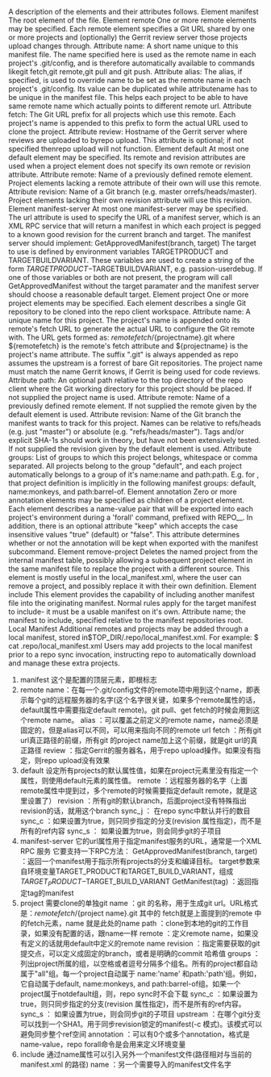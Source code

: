 A description of the elements and their attributes follows.
Element manifest
The root element of the file.
Element remote
One or more remote elements may be specified. Each remote element specifies a Git URL shared by one or more projects and (optionally) the Gerrit review server those projects upload changes through.
Attribute name: A short name unique to this manifest file. The name specified here is used as the remote name in each project's .git/config, and is therefore automatically available to commands likegit fetch,git remote,git pull and git push.
Attribute alias: The alias, if specified, is used to override name to be set as the remote name in each project's .git/config. Its value can be duplicated while attributename has to be unique in the manifest file. This helps each project to be able to have same remote name which actually points to different remote url.
Attribute fetch: The Git URL prefix for all projects which use this remote. Each project's name is appended to this prefix to form the actual URL used to clone the project.
Attribute review: Hostname of the Gerrit server where reviews are uploaded to byrepo upload. This attribute is optional; if not specified thenrepo upload will not function.
Element default
At most one default element may be specified. Its remote and revision attributes are used when a project element does not specify its own remote or revision attribute.
Attribute remote: Name of a previously defined remote element. Project elements lacking a remote attribute of their own will use this remote.
Attribute revision: Name of a Git branch (e.g. master orrefs/heads/master). Project elements lacking their own revision attribute will use this revision.
Element manifest-server
At most one manifest-server may be specified. The url attribute is used to specify the URL of a manifest server, which is an XML RPC service that will return a manifest in which each project is pegged to a known good revision for the current branch and target.
The manifest server should implement:
GetApprovedManifest(branch, target)
The target to use is defined by environment variables TARGETPRODUCT and TARGETBUILDVARIANT. These variables are used to create a string of the form $TARGETPRODUCT-$TARGETBUILDVARIANT, e.g. passion-userdebug. If one of those variables or both are not present, the program will call GetApprovedManifest without the target paramater and the manifest server should choose a reasonable default target.
Element project
One or more project elements may be specified. Each element describes a single Git repository to be cloned into the repo client workspace.
Attribute name: A unique name for this project. The project's name is appended onto its remote's fetch URL to generate the actual URL to configure the Git remote with. The URL gets formed as:
${remotefetch}/${projectname}.git
where ${remotefetch} is the remote's fetch attribute and ${projectname} is the project's name attribute. The suffix ".git" is always appended as repo assumes the upstream is a forrest of bare Git repositories.
The project name must match the name Gerrit knows, if Gerrit is being used for code reviews.
Attribute path: An optional path relative to the top directory of the repo client where the Git working directory for this project should be placed. If not supplied the project name is used.
Attribute remote: Name of a previously defined remote element. If not supplied the remote given by the default element is used.
Attribute revision: Name of the Git branch the manifest wants to track for this project. Names can be relative to refs/heads (e.g. just "master") or absolute (e.g. "refs/heads/master"). Tags and/or explicit SHA-1s should work in theory, but have not been extensively tested. If not supplied the revision given by the default element is used.
Attribute groups: List of groups to which this project belongs, whitespace or comma separated. All projects belong to the group "default", and each project automatically belongs to a group of it's name:name and path:path. E.g. for , that project definition is implicitly in the following manifest groups: default, name:monkeys, and path:barrel-of.
Element annotation
Zero or more annotation elements may be specified as children of a project element. Each element describes a name-value pair that will be exported into each project's environment during a 'forall' command, prefixed with REPO__. In addition, there is an optional attribute "keep" which accepts the case insensitive values "true" (default) or "false". This attribute determines whether or not the annotation will be kept when exported with the manifest subcommand.
Element remove-project
Deletes the named project from the internal manifest table, possibly allowing a subsequent project element in the same manifest file to replace the project with a different source.
This element is mostly useful in the local_manifest.xml, where the user can remove a project, and possibly replace it with their own definition.
Element include
This element provides the capability of including another manifest file into the originating manifest. Normal rules apply for the target manifest to include- it must be a usable manifest on it's own.
Attribute name; the manifest to include, specified relative to the manifest repositories root.
Local Manifest
Additional remotes and projects may be added through a local manifest, stored in$TOP_DIR/.repo/local_manifest.xml.
For example:
$ cat .repo/local_manifest.xml
Users may add projects to the local manifest prior to a repo sync invocation, instructing repo to automatically download and manage these extra projects.

1. manifest
这个是配置的顶层元素，即根标志
2. remote
name：在每一个.git/config文件的remote项中用到这个name，即表示每个git的远程服务器的名字(这个名字很关键，如果多个remote属性的话，default属性中需要指定default remote)。git pull、get fetch的时候会用到这个remote name。
alias ：可以覆盖之前定义的remote name，name必须是固定的，但是alias可以不同，可以用来指向不同的remote url
fetch ：所有git url真正路径的前缀，所有git 的project name加上这个前缀，就是git url的真正路径
review ：指定Gerrit的服务器名，用于repo upload操作。如果没有指定，则repo upload没有效果
3. default 
设定所有projects的默认属性值，如果在project元素里没有指定一个属性，则使用default元素的属性值。
remote ：远程服务器的名字（上面remote属性中提到过，多个remote的时候需要指定default remote，就是这里设置了）
revision ：所有git的默认branch，后面project没有特殊指出revision的话，就用这个branch
sync_j ： 在repo sync中默认并行的数目
sync_c ：如果设置为true，则只同步指定的分支(revision 属性指定)，而不是所有的ref内容
sync_s ： 如果设置为true，则会同步git的子项目
4. manifest-server
它的url属性用于指定manifest服务的URL，通常是一个XML RPC 服务
它要支持一下RPC方法：
GetApprovedManifest(branch, target) ：返回一个manifest用于指示所有projects的分支和编译目标。
    target参数来自环境变量TARGET_PRODUCT和TARGET_BUILD_VARIANT，组成$TARGET_PRODUCT-$TARGET_BUILD_VARIANT
GetManifest(tag) ：返回指定tag的manifest
5. project
需要clone的单独git
name ：git 的名称，用于生成git url。URL格式是：${remote fetch}/${project name}.git 其中的 fetch就是上面提到的remote 中的fetch元素，name 就是此处的name
path ：clone到本地的git的工作目录，如果没有配置的话，跟name一样
remote ：定义remote name，如果没有定义的话就用default中定义的remote name
revision ：指定需要获取的git提交点，可以定义成固定的branch，或者是明确的commit 哈希值
groups ：列出project所属的组，以空格或者逗号分隔多个组名。所有的project都自动属于"all"组。每一个project自动属于
name:'name' 和path:'path'组。例如<project name="monkeys" path="barrel-of"/>，它自动属于default, name:monkeys, and path:barrel-of组。如果一个project属于notdefault组，则，repo sync时不会下载
sync_c ：如果设置为true，则只同步指定的分支(revision 属性指定)，而不是所有的ref内容。
sync_s ： 如果设置为true，则会同步git的子项目
upstream ：在哪个git分支可以找到一个SHA1。用于同步revision锁定的manifest(-c 模式)。该模式可以避免同步整个ref空间
annotation ：可以有0个或多个annotation，格式是name-value，repo forall命令是会用来定义环境变量
6. include
通过name属性可以引入另外一个manifest文件(路径相对与当前的manifest.xml 的路径)
name ：另一个需要导入的manifest文件名字
